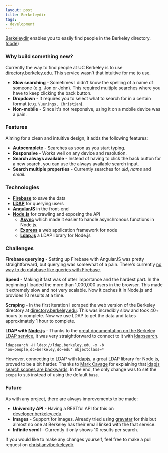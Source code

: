 ```yaml
---
layout: post
title: Berkeleydir
tags:
- development
---
```


[Berkeleydir][berkeleydir] enables you to easily find people in the Berkeley directory. ([code][code])

### Why build something new?

Currently the way to find people at UC Berkeley is to use [directory.berkeley.edu][berkeleydirectory]. This service wasn't that intuitive for me to use.

* **Slow searching** - Sometimes I didn't know the spelling of a name of someone (e.g. Jon or John). This required multiple searches where you have to keep clicking the back button.
* **Dropdown** - It requires you to select what to search for in a certain format (e.g. `Vuerings, Christian`).
* **Non-mobile** - Since it's not responsive, using it on a mobile device was a pain.

### Features

Aiming for a clean and intuitive design, it adds the following features:

* **Autocomplete** - Searches as soon as you start typing.
* **Responsive** - Works well on any device and resolution.
* **Search always available** - Instead of having to click the back button for a new search, you can use the always available search input.
* **Search multiple properties** - Currently searches for *uid*, *name* and *email*.

### Technologies

* **[Firebase][firebase]** to save the data
* **[LDAP][ldap]** for querying users
* **[AngularJS][angularjs]** in the front-end
* **[Node.js][nodejs]** for crawling and exposing the API
  * **[Async](https://github.com/caolan/async)** which made it easier to handle asynchronous functions in Node.js.
  * **[Express](http://expressjs.com/)** a web application framework for node
  * **[Ldap.js][ldapjs]** a LDAP library for Node.js

### Challenges

**Firebase querying** - Setting up Firebase with AngularJS was pretty straightforward, but querying was somewhat of a pain. There's currently [no way to do database like queries with Firebase](http://stackoverflow.com/questions/11587775/database-style-queries-with-firebase).

**Speed** - Making it fast was of utter importance and the hardest part. In the beginning I loaded the more than 1,000,000 users in the browser. This made it extremely slow and not very scalable. Now it caches it in Node.js and provides 10 results at a time.

**Scraping** - In the first iteration I scraped the web version of the Berkeley directory at [directory.berkeley.edu][berkeleydirectory]. This was incredibly slow and took 40+ hours to complete. Now we use LDAP to get the data and takes approximately 1 hour to complete.

**LDAP with [Node.js][nodejs]** - Thanks to the [great documentation on the Berkeley LDAP service](https://wikihub.berkeley.edu/display/calnet/LDAP+-+Resources+for+Developers), it was very straightforward to connect to it with [ldapsearch][ldapsearch].

```
ldapsearch -H ldap://ldap.berkeley.edu -x -b 'ou=people,dc=berkeley,dc=edu' objectclass=*
```

However, connecting to LDAP with [ldapjs][ldapjs], a great LDAP library for Node.js, proved to be a bit harder. Thanks to [Mark Cavage](https://github.com/mcavage) for explaining that [ldapjs search scopes are backwards](http://stackoverflow.com/questions/20736327/ldapsearch-to-ldapjs-conversion/20748672#20748672). In the end, the only change was to set the `scope` to `sub` instead of using the default `base`.

### Future

As with any project, there are always improvements to be made:

* **University API** - Having a RESTful API for this on [developer.berkeley.edu](https://developer.berkeley.edu/).
* **Images** - Support for images. Already tried using [gravatar](http://gravatar.com) for this but almost no one at Berkeley has their email linked with the that service.
* **Infinite scroll** - Currently it only shows 10 results per search.

If you would like to make any changes yourself, feel free to make a pull request on [christianv/berkeleydir][code].

[angularjs]: http://angularjs.org/
[berkeleydir]: http://berkeleydir.herokuapp.com/
[berkeleydirectory]: http://directory.berkeley.edu
[code]: https://github.com/christianv/berkeleydir
[firebase]: https://www.firebase.com/
[ldap]: http://en.wikipedia.org/wiki/Lightweight_Directory_Access_Protocol
[ldapjs]: http://ldapjs.org/
[ldapsearch]: http://linux.die.net/man/1/ldapsearch
[nodejs]: http://nodejs.org/
